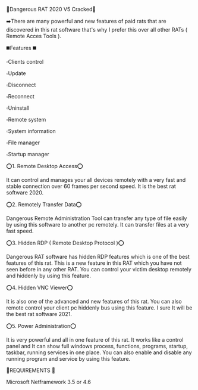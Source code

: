 🔲Dangerous RAT 2020 V5 Cracked🔲

➡️There are many powerful and new features of paid rats that are discovered in this rat software that's why I prefer this over all other RATs ( Remote Acces Tools ).

◼️Features ◼️

▫️Clients control

▫️Update

▫️Disconnect

▫️Reconnect

▫️Uninstall

▫️Remote system

▫️System information

▫️File manager

▫️Startup manager


⭕1. Remote Desktop Access⭕

It can control and manages your all devices remotely with a very fast and stable connection over 60 frames per second speed. It is the best rat software 2020.

⭕2. Remotely Transfer Data⭕

Dangerous Remote Administration Tool can transfer any type of file easily by using this software to another pc remotely. It can transfer files at a very fast speed.

⭕3. Hidden RDP ( Remote Desktop Protocol )⭕

Dangerous RAT software has hidden RDP features which is one of the best features of this rat. This is a new feature in this RAT which you have not seen before in any other RAT. You can control your victim desktop remotely and hiddenly by using this feature.

⭕4. Hidden VNC Viewer⭕

It is also one of the advanced and new features of this rat. You can also remote control your client pc hiddenly bus using this feature. I sure It will be the best rat software 2021.

⭕5. Power Administration⭕

It is very powerful and all in one feature of this rat. It works like a control panel and It can show full windows process, functions, programs, startup, taskbar, running services in one place. You can also enable and disable any running program and service by using this feature.

🔱REQUIREMENTS 🔱

Microsoft Netframework 3.5 or 4.6
